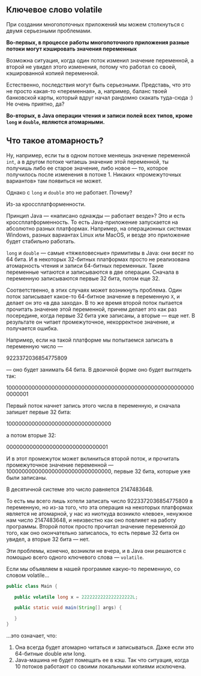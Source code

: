 ## Ключевое слово volatile

При создании многопоточных приложений мы можем столкнуться с двумя серьезными проблемами.

**Во-первых, в процессе работы многопоточного приложения разные потоки могут кэшировать значения переменных**

Возможна ситуация, когда один поток изменил значение переменной, а второй не увидел этого изменения, потому что работал со своей, кэшированной копией переменной.

Естественно, последствия могут быть серьезными. Представь, что это не просто какая-то «переменная», а, например, баланс твоей банковской карты, который вдруг начал рандомно скакать туда-сюда :) Не очень приятно, да?

**Во-вторых, в Java операции чтения и записи полей всех типов, кроме `long` и `double`, являются атомарными.**

## Что такое атомарность? 

Ну, например, если ты в одном потоке меняешь значение переменной `int`, а в другом потоке читаешь значение этой переменной, ты получишь либо ее старое значение, либо новое — то, которое получилось после изменения в потоке 1. Никаких «промежуточных вариантов» там появиться не может.

Однако с `long` и `double` это не работает. Почему?

Из-за кроссплатформенности.

Принцип Java — «написано однажды — работает везде»? Это и есть кроссплатформенность. То есть Java-приложение запускается на абсолютно разных платформах. Например, на операционных системах Windows, разных вариантах Linux или MacOS, и везде это приложение будет стабильно работать. 

`long` и `double` — самые «тяжеловесные» примитивы в Java: они весят по 64 бита. И в некоторых 32-битных платформах просто не реализована атомарность чтения и записи 64-битных переменных. Такие переменные читаются и записываются в две операции. Сначала в переменную записываются первые 32 бита, потом еще 32.

Соответственно, в этих случаях может возникнуть проблема. Один поток записывает какое-то 64-битное значение в переменную `Х`, и делает он это «в два захода». В то же время второй поток пытается прочитать значение этой переменной, причем делает это как раз посередине, когда первые 32 бита уже записаны, а вторые — еще нет. В результате он читает промежуточное, некорректное значение, и получается ошибка. 

Например, если на такой платформе мы попытаемся записать в переменную число —

9223372036854775809

— оно будет занимать 64 бита. В двоичной форме оно будет выглядеть так:

1000000000000000000000000000000000000000000000000000000000000001

Первый поток начнет запись этого числа в переменную, и сначала запишет первые 32 бита:

10000000000000000000000000000000

а потом вторые 32:

0000000000000000000000000000001

И в этот промежуток может вклиниться второй поток, и прочитать промежуточное значение переменной — 10000000000000000000000000000000, первые 32 бита, которые уже были записаны.

В десятичной системе это число равняется 2147483648. 

То есть мы всего лишь хотели записать число 9223372036854775809 в переменную, но из-за того, что эта операция на некоторых платформах является не атомарной, у нас из ниоткуда возникло «левое», ненужное нам число 2147483648, и неизвестно как оно повлияет на работу программы. Второй поток просто прочитал значение переменной до того, как оно окончательно записалось, то есть первые 32 бита он увидел, а вторые 32 бита — нет.

Эти проблемы, конечно, возникли не вчера, и в Java они решаются с помощью всего одного ключевого слова — `volatile`.

Если мы объявляем в нашей программе какую-то переменную, со словом volatile…

```Java
public class Main {

   public volatile long x = 2222222222222222222L;

   public static void main(String[] args) {

   }
}
```

…это означает, что:

1. Она всегда будет атомарно читаться и записываться. Даже если это 64-битные double или long.
2. Java-машина не будет помещать ее в кэш. Так что ситуация, когда 10 потоков работают со своими локальными копиями исключена.